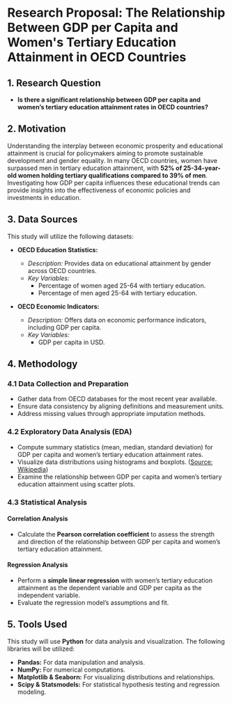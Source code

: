 # Research Proposal: The Relationship Between GDP per Capita and Women's Tertiary Education Attainment in OECD Countries

## 1. Research Question

- **Is there a significant relationship between GDP per capita and women’s tertiary education attainment rates in OECD countries?**

## 2. Motivation

Understanding the interplay between economic prosperity and educational attainment is crucial for policymakers aiming to promote sustainable development and gender equality. In many OECD countries, women have surpassed men in tertiary education attainment, with **52% of 25-34-year-old women holding tertiary qualifications compared to 39% of men**. Investigating how GDP per capita influences these educational trends can provide insights into the effectiveness of economic policies and investments in education.

## 3. Data Sources

This study will utilize the following datasets:

- **OECD Education Statistics:**  
  - *Description:* Provides data on educational attainment by gender across OECD countries.  
  - *Key Variables:*  
    - Percentage of women aged 25-64 with tertiary education.  
    - Percentage of men aged 25-64 with tertiary education.  

- **OECD Economic Indicators:**  
  - *Description:* Offers data on economic performance indicators, including GDP per capita.  
  - *Key Variables:*  
    - GDP per capita in USD.  

## 4. Methodology

### 4.1 Data Collection and Preparation

- Gather data from OECD databases for the most recent year available.  
- Ensure data consistency by aligning definitions and measurement units.  
- Address missing values through appropriate imputation methods.  

### 4.2 Exploratory Data Analysis (EDA)

- Compute summary statistics (mean, median, standard deviation) for GDP per capita and women’s tertiary education attainment rates.  
- Visualize data distributions using histograms and boxplots. ([Source: Wikipedia](https://en.wikipedia.org/wiki/Exploratory_data_analysis))  
- Examine the relationship between GDP per capita and women’s tertiary education attainment using scatter plots.  

### 4.3 Statistical Analysis

#### Correlation Analysis

- Calculate the **Pearson correlation coefficient** to assess the strength and direction of the relationship between GDP per capita and women’s tertiary education attainment.  

#### Regression Analysis

- Perform a **simple linear regression** with women’s tertiary education attainment as the dependent variable and GDP per capita as the independent variable.  
- Evaluate the regression model’s assumptions and fit.  

## 5. Tools Used

This study will use **Python** for data analysis and visualization. The following libraries will be utilized:

- **Pandas:** For data manipulation and analysis.  
- **NumPy:** For numerical computations.  
- **Matplotlib & Seaborn:** For visualizing distributions and relationships.  
- **Scipy & Statsmodels:** For statistical hypothesis testing and regression modeling.  
